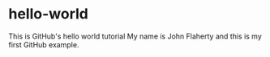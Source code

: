 # hello-world
This is GitHub's hello world tutorial
My name is John Flaherty and this is my first GitHub example.
